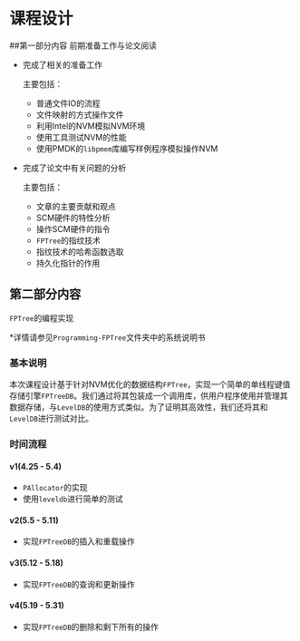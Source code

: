 # 课程设计

##第一部分内容
前期准备工作与论文阅读

- 完成了相关的准备工作

  主要包括：

  - 普通文件IO的流程
  - 文件映射的方式操作文件
  - 利用Intel的NVM模拟NVM环境
  - 使用工具测试NVM的性能
  - 使用PMDK的`libpmem`库编写样例程序模拟操作NVM

- 完成了论文中有关问题的分析

  主要包括：

  - 文章的主要贡献和观点
  - SCM硬件的特性分析
  - 操作SCM硬件的指令
  - `FPTree`的指纹技术
  - 指纹技术的哈希函数选取
  - 持久化指针的作用

## 第二部分内容 

`FPTree`的编程实现

*详情请参见`Programming-FPTree`文件夹中的系统说明书

### 基本说明

本次课程设计基于针对NVM优化的数据结构`FPTree`，实现一个简单的单线程键值存储引擎`FPTreeDB`。我们通过将其包装成一个调用库，供用户程序使用并管理其数据存储，与`LevelDB`的使用方式类似。为了证明其高效性，我们还将其和`LevelDB`进行测试对比。

### 时间流程

#### v1(4.25 - 5.4)

- `PAllocator`的实现
- 使用`leveldb`进行简单的测试

#### v2(5.5 - 5.11)

- 实现`FPTreeDB`的插入和重载操作

#### v3(5.12 - 5.18)

- 实现`FPTreeDB`的查询和更新操作

#### v4(5.19 - 5.31)

- 实现`FPTreeDB`的删除和剩下所有的操作
